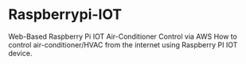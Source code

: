 # Raspberrypi-IOT
Web-Based Raspberry Pi IOT Air-Conditioner Control via AWS
How to control air-conditioner/HVAC from the internet using Raspberry PI IOT device.
